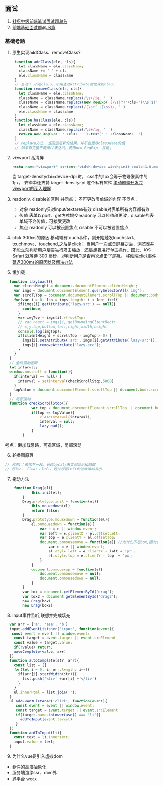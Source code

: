 ## 面试
1. [社招中级前端笔试面试题总结](https://juejin.im/post/5af3cc4af265da0ba3521028)
2. [前端基础面试题@JS篇](https://juejin.im/post/5af8f00c51882567105fda7b)

### 基础考题
1. 原生实现addClass、removeClass?
   ```js
    function addClass(ele, cls){
      let className = ele.className;
      className += ' ' + cls
      ele.className = className
    }
    // 备注： 不是class，不用通过attribute属性得到class
    function removeClass(ele, cls){
      let className = ele.className;
      className = className.replace(/\s+/ig, ' ')
      className = className.replace(new RegExp('(\\s|^)'+cls+'(\\s|$)'), '')
      className = className.replace(/(\s+^)|(\s$)/, '')
      ele.className = className
    }
    function hasClass(ele, cls){
      let className = ele.className;
      className = className.replace(/\s+/ig, ' ')
      return new RegExp(' ' +cls+ ' ').test(' ' +className+' ')
    }
    // replace方法  返回值是新的结果，并不会更改className的值
    // 如果有变量不能用//表达式，要用new RegExp, 且是\
   ```
2. viewport 高清屏
   ```html
   <meta name="viewport" content="width=device-width;init-scale=1.0,maximum-scale=1.0,minimum-scale=1.0,user-scale=no, target-densitydpi" >

   ```
   当 target-densitydpi=device-dpi 时， css中的1px会等于物理像素中的1px。
   安卓中还支持  target-densitydpi  这个私有属性
   [移动前端开发之viewport的深入理解](https://www.cnblogs.com/2050/p/3877280.html)

3. readonly, disable的区别
   共同点：
   不可更改表单域的内容
   不同点：
   - 对象
   readonly只对input/textarea有效
   disable对表单所有内容都有效
   - 传值
   表单以post、get方式提交readonly 可以传值和更改，disable的表单域不会传值，可接受更改
   - 焦点
    readonly 可以被设置焦点
    disable 不可以被设置焦点

4. click 300ms的原因
   移动端有touch事件，刚开始触发touchstart、touchmove、touchend,之后是click；
   当用户一次点击屏幕之后，浏览器并不能立刻判断用户是要进行双击缩放，还是想要进行单击操作。因此，iOS Safari 就等待 300 毫秒，以判断用户是否再次点击了屏幕。
   [移动端click事件延迟300ms的原因以及解决办法](https://www.cnblogs.com/chaojidan/p/4517895.html)
   
5. 懒加载
```js
  function lazyLoad(){
    var clientHeight = document.documentElement.clientHeight;
    var imgs = document.documentElement.querySelectorAll('img');
    var scrollTop = document.documentElement.scrollTop || document.body.scrollTop;
    for(var i = 0, len = imgs.length; i < len; i++){
      if(imgs[i].getAttribute('lazy-src') == null){
        continue;
      }
      var imgTop = imgs[i].offsetTop;
      // var react = imgs[i].getBoundingClientRect;
      // x,y,top,bottom,left,right,width,height
      console.log(imgTop);
      if(clientHeight + scrollTop - imgTop > 0) {
        imgs[i].setAttribute('src', imgs[i].getAttribute('lazy-src'));
        imgs[i].removeAttribute('lazy-src');
      }
    }
  }
  // 全局滚动监听
  let interval;
  window.onscroll = function(){
    if(interval == null) {
      interval = setInterval(checkScrollStop,5000)
    }
    topValue = document.documentElement.scrollTop || document.body.scrollTop;
  }
  // 局部滚动
  function checkScrollStop(){
			var top = document.documentElement.scrollTop || document.body.scrollTop
			if(top == topValue){
				clearInterval(interval);
				interval = null;
				lazyLoad();
			}
		}
```
考点：懒加载思路，可视区域，局部滚动

6. 轮播图原理
```js
// 思路1：叠加在一起，通过opcity来实现显示和隐藏
// 思路2： float：left，通过设置left的值来滑动显示
```
7. 拖动方法
```js
    function Drag(el){
			this.init(el);
		}
		Drag.prototype.init = function(el){
			this.mousedown(el)
			return false;
		}
		Drag.prototype.mousedown = function(el){
			el.onmousedown = function(e){
				var e = e || window.event;
				var left = e.clientX - el.offsetLeft;
				var top = e.clientY - el.offsetTop;
				document.onmousemove = function(e){ //为什么不是box,因为在移动时 box还没有执行下面的改位置程序，会失去焦点，进而失败,(我犯错了)
					var e = e || window.event;
					el.style.left = e.clientX - left + 'px';
					el.style.top = e.clientY - top  + 'px';
				}
			}
			document.onmouseup = function(e){
				document.onmousemove = null;
				document.onmousedown = null;
			}
		}
		var box = document.getElementById('drag');
		var box2 = document.getElementById('drag2');
		new Drag(box)
		new Drag(box2)

```
8. input事件监听,联想并完成填充
```js
  var arr = ['a', 'aaa', 'b']
  input.addEventListener('input', function(event){
   const event = event || window.event;
    const target = event.target || event.srcElement
    const value = target.value;
    if(!value) return;
    autoComplete(value, arr)
  })
  function autoComplete(str, arr){
    const list = []
    for(let i = 0; i< arr.length; i++){
      if(arr[i].startWidth(str)){
        list.push('<li>' +arr[i] +'</li>')
      }
    }
    ul.innerHtml = list.join('');
  }
  ul.addEventListener('click', function(event){
     const event = event || window.event;
     const target = event.target || event.srcElement
     if(target.name.toLowerCase() === 'li'){
       addToInput(event.target)
     }
  })
  function addToInput(li){
    const text = li.innerText;
    input.value = text;
  }
```
9. 为什么vue要引入虚拟dom
  - 组件的高度抽象化
  - 服务端渲染ssr、dom外
  - 跨平台 weex